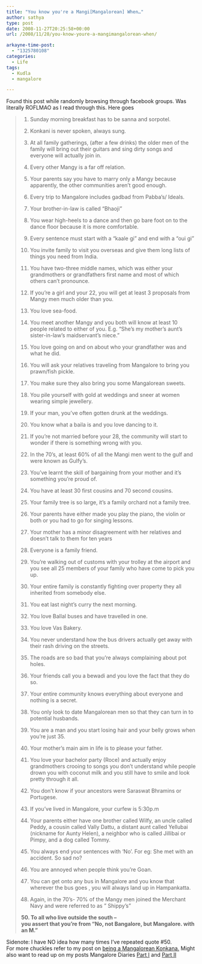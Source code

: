```yaml
---
title: "You know you're a Mangi[Mangalorean] When…"
author: sathya
type: post
date: 2008-11-27T20:25:58+00:00
url: /2008/11/28/you-know-youre-a-mangimangalorean-when/

arkayne-time-post:
  - "1325780108"
categories:
  - Life
tags:
  - Kudla
  - mangalore

---
```

Found this post while randomly browsing through facebook groups. Was literally ROFLMAO as I read through this. Here goes

> 1. Sunday morning breakfast has to be sanna and sorpotel.
> 
> 2. Konkani is never spoken, always sung.
> 
> 3. At all family gatherings, (after a few drinks) the older men of the family will bring out their guitars and sing dirty songs and everyone will actually join in.
> 
> 4. Every other Mangy is a far off relation.
> 
> <!--more-->
> 
> 5. Your parents say you have to marry only a Mangy because apparently, the other communities aren&#8217;t good enough.
> 
> 6. Every trip to Mangalore includes gadbad from Pabba&#8217;s/ Ideals.
> 
> 7. Your brother-in-law is called &#8220;Bhaoji&#8221;
> 
> 8. You wear high-heels to a dance and then go bare foot on to the dance floor because it is more comfortable.
> 
> 9. Every sentence must start with a &#8220;kaale gi&#8221; and end with a &#8220;oui gi&#8221;
> 
> 10. You invite family to visit you overseas and give them long lists of things you need from India.
> 
> 11. You have two-three middle names, which was either your grandmothers or grandfathers first name and most of which others can&#8217;t pronounce.
> 
> 12. If you&#8217;re a girl and your 22, you will get at least 3 proposals from Mangy men much older than you.
> 
> 13. You love sea-food.
> 
> 14. You meet another Mangy and you both will know at least 10 people related to either of you. E.g. &#8220;She&#8217;s my mother&#8217;s aunt&#8217;s sister-in-law&#8217;s maidservant&#8217;s niece.&#8221;
> 
> 15. You love going on and on about who your grandfather was and what he did.
> 
> 16. You will ask your relatives traveling from Mangalore to bring you prawn/fish pickle.
> 
> 17. You make sure they also bring you some Mangalorean sweets.
> 
> 18. You pile yourself with gold at weddings and sneer at women wearing simple jewellery.
> 
> 19. If your man, you&#8217;ve often gotten drunk at the weddings.
> 
> 20. You know what a baila is and you love dancing to it.
> 
> 21. If you&#8217;re not married before your 28, the community will start to wonder if there is something wrong with you.
> 
> 22. In the 70&#8217;s, at least 60% of all the Mangi men went to the gulf and were known as Gulfy&#8217;s.
> 
> 23. You&#8217;ve learnt the skill of bargaining from your mother and it&#8217;s something you&#8217;re proud of.
> 
> 24. You have at least 30 first cousins and 70 second cousins.
> 
> 25. Your family tree is so large, it&#8217;s a family orchard not a family tree.
> 
> 26. Your parents have either made you play the piano, the violin or both or you had to go for singing lessons.
> 
> 27. Your mother has a minor disagreement with her relatives and doesn&#8217;t talk to them for ten years
> 
> 28. Everyone is a family friend.
> 
> 29. You&#8217;re walking out of customs with your trolley at the airport and you see all 25 members of your family who have come to pick you up.
> 
> 30. Your entire family is constantly fighting over property they all inherited from somebody else.
> 
> 31. You eat last night&#8217;s curry the next morning.
> 
> 32. You love Ballal buses and have travelled in one.
> 
> 33. You love Vas Bakery.
> 
> 34. You never understand how the bus drivers actually get away with their rash driving on the streets.
> 
> 35. The roads are so bad that you&#8217;re always complaining about pot holes.
> 
> 36. Your friends call you a bewadi and you love the fact that they do so.
> 
> 37. Your entire community knows everything about everyone and nothing is a secret.
> 
> 38. You only look to date Mangalorean men so that they can turn in to potential husbands.
> 
> 39. You are a man and you start losing hair and your belly grows when you&#8217;re just 35.
> 
> 40. Your mother&#8217;s main aim in life is to please your father.
> 
> 41. You love your bachelor party (Roce) and actually enjoy grandmothers crooing to songs you don&#8217;t understand while people drown you with coconut milk and you still have to smile and look pretty through it all.
> 
> 42. You don&#8217;t know if your ancestors were Saraswat Bhramins or Portugese.
> 
> 43. If you&#8217;ve lived in Mangalore, your curfew is 5:30p.m
> 
> 44. Your parents either have one brother called Wilfy, an uncle called Peddy, a cousin called Vally Dattu, a distant aunt called Yellubai (nickname for Aunty Helen), a neighbor who is called Jillibai or Pimpy, and a dog called Tommy.
> 
> 45. You always end your sentences with &#8216;No&#8217;. For eg: She met with an accident. So sad no?
> 
> 46. You are annoyed when people think you&#8217;re Goan.
> 
> 48. You can get onto any bus in Mangalore and you know that wherever the bus goes , you will always land up in Hampankatta.
> 
> 49. Again, in the 70&#8217;s- 70% of the Mangy men joined the Merchant Navy and were referred to as &#8221; Shippy&#8217;s&#8221;
> 
> **50. To all who live outside the south &#8211;  
> you assert that you&#8217;re from &#8220;No, not Bangalore, but Mangalore. with an M.&#8221;** 

Sidenote: I have NO idea how many times I&#8217;ve repeated quote #50.  
For more chuckles refer to my post on [being a Mangalorean Konkana.][1] Might also want to read up on my posts Mangalore Diaries [Part I][2] and [Part II][3]

 [1]: https://sathyabh.at/2008/08/07/for-all-you-mangalore-konkanas-and-non-konkanas-here%e2%80%99s-what-it%e2%80%99s-like-to-be-a-konkana/
 [2]: https://sathyabh.at/2008/08/18/mangalore-diaries-part-i/
 [3]: https://sathyabh.at/2008/08/21/mangalore-diaries-part-ii/
